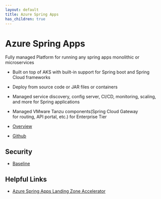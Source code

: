```yaml
---
layout: default
title: Azure Spring Apps
has_children: true
---
```

# Azure Spring Apps
Fully managed Platform for running any spring apps monolithic or microservices

* Built on top of AKS with built-in support for Spring boot and Spring Cloud frameworks
* Deploy from source code or JAR files or containers
* Managed service discovery, config server, CI/CD, monitoring, scaling, and more for Spring applications 
* Managed VMware Tanzu components(Spring Cloud Gateway for routing, API portal, etc.) for Enterprise Tier


* [Overview](https://learn.microsoft.com/en-us/azure/spring-apps/overview)
* [Github](https://github.com/Azure/Azure-Spring-Apps)

## Security
* [Baseline](https://learn.microsoft.com/en-us/security/benchmark/azure/baselines/azure-spring-apps-security-baseline)

## Helpful Links
* [Azure Spring Apps Landing Zone Accelerator](https://learn.microsoft.com/en-us/azure/cloud-adoption-framework/scenarios/app-platform/spring-apps/landing-zone-accelerator)